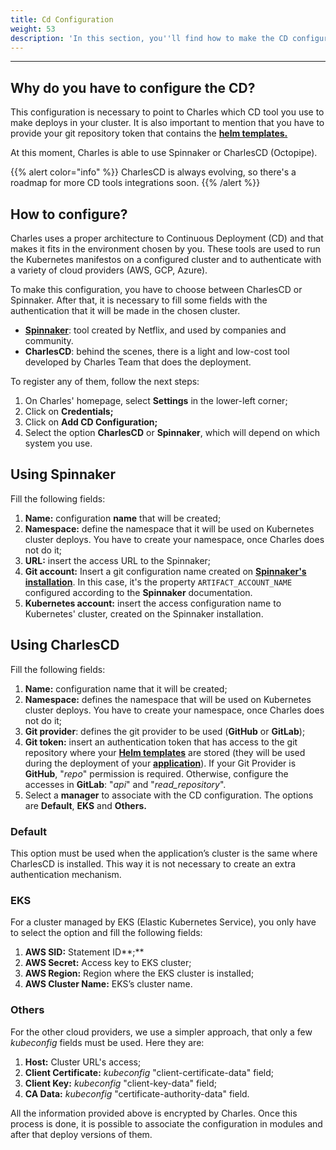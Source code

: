 ```yaml
---
title: Cd Configuration
weight: 53
description: 'In this section, you''ll find how to make the CD configuration'
---
```


---

## **Why do you have to configure the CD?**

This configuration is necessary to point to Charles which CD tool you use to make deploys in your cluster. It is also important to mention that you have to provide your git repository token that contains the [**helm templates.** ](/docs-charles/get-started/creating-your-first-module/how-to-configure-chart-template/)

At this moment, Charles is able to use Spinnaker or CharlesCD \(Octopipe\). 

{{% alert color="info" %}}
CharlesCD is always evolving, so there's a roadmap for more CD tools integrations soon.
{{% /alert %}}

## **How to configure?**

Charles uses a proper architecture to Continuous Deployment \(CD\) and that makes it fits in the environment chosen by you. These tools are used to run the Kubernetes manifestos on a configured cluster and to authenticate with a variety of cloud providers \(AWS, GCP, Azure\). 

To make this configuration, you have to choose between CharlesCD or Spinnaker. After that, it is necessary to fill some fields with the authentication that it will be made in the chosen cluster.

* [**Spinnaker**](https://www.spinnaker.io/): tool created by Netflix, and used by companies and community.  
* **CharlesCD**: behind the scenes, there is a light and low-cost tool developed by Charles Team that does the deployment.

To register any of them, follow the next steps: 

1. On Charles' homepage, select **Settings** in the lower-left corner;
2. Click on **Credentials;**
3. Click on **Add CD Configuration;**
4. Select the option **CharlesCD** or **Spinnaker**, which will depend on which system you use. 

## **Using Spinnaker**

Fill the following fields:

1. **Name:** configuration **name** that will be created;
2. **Namespace:** define the namespace that it will be used on Kubernetes cluster deploys. You have to create your namespace, once Charles does not do it;
3. **URL:** insert the access URL to the Spinnaker;
4. **Git account:** Insert a git configuration name created on [**Spinnaker's installation**](https://spinnaker.io/setup/artifacts/github/). In this case, it's the property `ARTIFACT_ACCOUNT_NAME` configured according to the **Spinnaker** documentation. 
5. **Kubernetes account:** insert the access configuration name to Kubernetes' cluster, created on the Spinnaker installation. 

## **Using CharlesCD**

Fill the following fields:

1. **Name:** configuration name that it will be created; 
2. **Namespace:** defines the namespace that will be used on Kubernetes cluster deploys. You have to create your namespace, once Charles does not do it;
3. **Git provider**: defines the git provider to be used \(**GitHub** or **GitLab**\);
4. **Git token:** insert an authentication token that has access to the git repository where your [**Helm templates**](/docs-charles/get-started/creating-your-first-module/how-to-configure-chart-template/) are stored \(they will be used during the deployment of your [**application**](/docs-charles/get-started/creating-your-first-module/)\). If your Git Provider is **GitHub**, "_repo_" permission is required. Otherwise, configure the accesses in **GitLab**: "_api_" and "_read\_repository_".
5. Select a **manager** to associate with the CD configuration. The options are **Default**, **EKS** and **Others.**

### **Default**

This option must be used when the application’s cluster is the same where CharlesCD is installed. This way it is not necessary to create an extra authentication mechanism. 

### **EKS**

For a cluster managed by EKS \(Elastic Kubernetes Service\), you only have to select the option and fill the following fields:

1. **AWS SID:** Statement ID**;**
2. **AWS Secret:** Access key to EKS cluster; 
3. **AWS Region:** Region where the EKS cluster is installed; 
4. **AWS Cluster Name:** EKS’s cluster name.

### **Others**

For the other cloud providers, we use a simpler approach, that only a few _kubeconfig_ fields must be used. Here they are: 

1. **Host:** Cluster URL's access;
2. **Client Certificate:** _kubeconfig_ "client-certificate-data" field;
3. **Client Key:** _kubeconfig_  "client-key-data" field;
4. **CA Data:** _kubeconfig_  "certificate-authority-data" field.

All the information provided above is encrypted by Charles. Once this process is done, it is possible to associate the configuration in modules and after that deploy versions of them.
